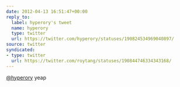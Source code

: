 ```yaml
---
date: 2012-04-13 16:51:47+00:00
reply_to:
  label: hyperory's tweet
  name: hyperory
  type: twitter
  url: https://twitter.com/hyperory/statuses/190824534969040897/
source: twitter
syndicated:
- type: twitter
  url: https://twitter.com/roytang/statuses/190844746334343168/
---
```


[@hyperory](https://twitter.com/hyperory/) yeap